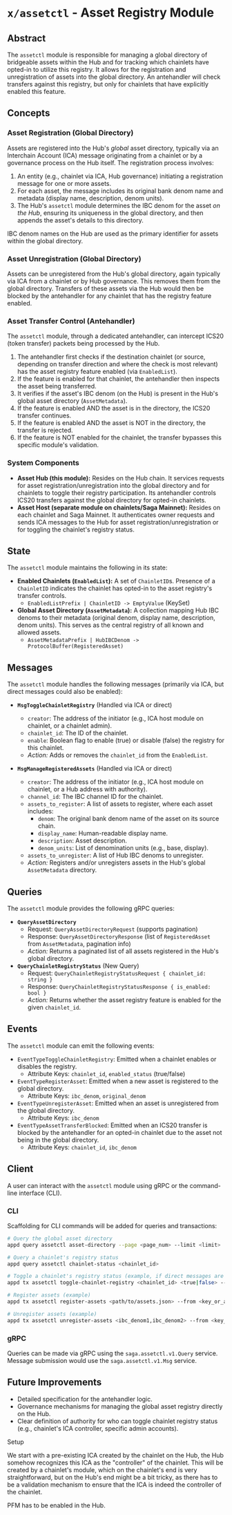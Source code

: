 # `x/assetctl` - Asset Registry Module

## Abstract

The `assetctl` module is responsible for managing a global directory of bridgeable assets within the Hub and for tracking which chainlets have opted-in to utilize this registry. It allows for the registration and unregistration of assets into the global directory. An antehandler will check transfers against this registry, but only for chainlets that have explicitly enabled this feature.

## Concepts

### Asset Registration (Global Directory)

Assets are registered into the Hub's *global* asset directory, typically via an Interchain Account (ICA) message originating from a chainlet or by a governance process on the Hub itself. The registration process involves:
1.  An entity (e.g., chainlet via ICA, Hub governance) initiating a registration message for one or more assets.
2.  For each asset, the message includes its original bank denom name and metadata (display name, description, denom units).
3.  The Hub's `assetctl` module determines the IBC denom for the asset *on the Hub*, ensuring its uniqueness in the global directory, and then appends the asset's details to this directory.

IBC denom names on the Hub are used as the primary identifier for assets within the global directory.

### Asset Unregistration (Global Directory)

Assets can be unregistered from the Hub's global directory, again typically via ICA from a chainlet or by Hub governance. This removes them from the global directory. Transfers of these assets via the Hub would then be blocked by the antehandler for any chainlet that has the registry feature enabled.

### Asset Transfer Control (Antehandler)

The `assetctl` module, through a dedicated antehandler, can intercept ICS20 (token transfer) packets being processed by the Hub.
1.  The antehandler first checks if the destination chainlet (or source, depending on transfer direction and where the check is most relevant) has the asset registry feature enabled (via `EnabledList`).
2.  If the feature is enabled for that chainlet, the antehandler then inspects the asset being transferred.
3.  It verifies if the asset's IBC denom (on the Hub) is present in the Hub's global asset directory (`AssetMetadata`).
4.  If the feature is enabled AND the asset is in the directory, the ICS20 transfer continues.
5.  If the feature is enabled AND the asset is NOT in the directory, the transfer is rejected.
6.  If the feature is NOT enabled for the chainlet, the transfer bypasses this specific module's validation.

### System Components

*   **Asset Hub (this module):** Resides on the Hub chain. It services requests for asset registration/unregistration into the global directory and for chainlets to toggle their registry participation. Its antehandler controls ICS20 transfers against the global directory for opted-in chainlets.
*   **Asset Host (separate module on chainlets/Saga Mainnet):** Resides on each chainlet and Saga Mainnet. It authenticates owner requests and sends ICA messages to the Hub for asset registration/unregistration or for toggling the chainlet's registry status.

## State

The `assetctl` module maintains the following in its state:

*   **Enabled Chainlets (`EnabledList`):** A set of `ChainletID`s. Presence of a `ChainletID` indicates the chainlet has opted-in to the asset registry's transfer controls.
    *   `EnabledListPrefix | ChainletID -> EmptyValue` (KeySet)
*   **Global Asset Directory (`AssetMetadata`):** A collection mapping Hub IBC denoms to their metadata (original denom, display name, description, denom units). This serves as the central registry of all known and allowed assets.
    *   `AssetMetadataPrefix | HubIBCDenom -> ProtocolBuffer(RegisteredAsset)`

## Messages

The `assetctl` module handles the following messages (primarily via ICA, but direct messages could also be enabled):

*   **`MsgToggleChainletRegistry`** (Handled via ICA or direct)
    *   `creator`: The address of the initiator (e.g., ICA host module on chainlet, or a chainlet admin).
    *   `chainlet_id`: The ID of the chainlet.
    *   `enable`: Boolean flag to enable (true) or disable (false) the registry for this chainlet.
    *   *Action:* Adds or removes the `chainlet_id` from the `EnabledList`.

*   **`MsgManageRegisteredAssets`** (Handled via ICA or direct)
    *   `creator`: The address of the initiator (e.g., ICA host module on chainlet, or a Hub address with authority).
    *   `channel_id`: The IBC channel ID for the chainlet.
    *   `assets_to_register`: A list of assets to register, where each asset includes:
        *   `denom`: The original bank denom name of the asset on its source chain.
        *   `display_name`: Human-readable display name.
        *   `description`: Asset description.
        *   `denom_units`: List of denomination units (e.g., base, display).
    *   `assets_to_unregister`: A list of Hub IBC denoms to unregister.
    *   *Action:* Registers and/or unregisters assets in the Hub's global `AssetMetadata` directory.

## Queries

The `assetctl` module provides the following gRPC queries:

*   **`QueryAssetDirectory`**
    *   Request: `QueryAssetDirectoryRequest` (supports pagination)
    *   Response: `QueryAssetDirectoryResponse` (list of `RegisteredAsset` from `AssetMetadata`, pagination info)
    *   *Action:* Returns a paginated list of all assets registered in the Hub's global directory.
*   **`QueryChainletRegistryStatus`** (New Query)
    *   Request: `QueryChainletRegistryStatusRequest { chainlet_id: string }`
    *   Response: `QueryChainletRegistryStatusResponse { is_enabled: bool }`
    *   *Action:* Returns whether the asset registry feature is enabled for the given `chainlet_id`.

## Events

The `assetctl` module can emit the following events:

*   `EventTypeToggleChainletRegistry`: Emitted when a chainlet enables or disables the registry.
    *   Attribute Keys: `chainlet_id`, `enabled_status` (true/false)
*   `EventTypeRegisterAsset`: Emitted when a new asset is registered to the global directory.
    *   Attribute Keys: `ibc_denom`, `original_denom`
*   `EventTypeUnregisterAsset`: Emitted when an asset is unregistered from the global directory.
    *   Attribute Keys: `ibc_denom`
*   `EventTypeAssetTransferBlocked`: Emitted when an ICS20 transfer is blocked by the antehandler for an opted-in chainlet due to the asset not being in the global directory.
    *   Attribute Keys: `chainlet_id`, `ibc_denom`

## Client

A user can interact with the `assetctl` module using gRPC or the command-line interface (CLI).

### CLI

Scaffolding for CLI commands will be added for queries and transactions:

```bash
# Query the global asset directory
appd query assetctl asset-directory --page <page_num> --limit <limit>

# Query a chainlet's registry status
appd query assetctl chainlet-status <chainlet_id>

# Toggle a chainlet's registry status (example, if direct messages are allowed)
appd tx assetctl toggle-chainlet-registry <chainlet_id> <true|false> --from <key_or_address>

# Register assets (example)
appd tx assetctl register-assets <path/to/assets.json> --from <key_or_address>

# Unregister assets (example)
appd tx assetctl unregister-assets <ibc_denom1,ibc_denom2> --from <key_or_address>
```

### gRPC

Queries can be made via gRPC using the `saga.assetctl.v1.Query` service.
Message submission would use the `saga.assetctl.v1.Msg` service.

## Future Improvements

*   Detailed specification for the antehandler logic.
*   Governance mechanisms for managing the global asset registry directly on the Hub.
*   Clear definition of authority for who can toggle chainlet registry status (e.g., chainlet's ICA controller, specific admin accounts).



Setup

We start with a pre-existing ICA created by the chainlet on the Hub, the Hub somehow recognizes this ICA as the "controller" of the chainlet.
This will be created by a chainlet's module, which on the chainlet's end is very straightforward, but on the Hub's end might be a bit tricky, as there has to be a validation mechanism to ensure that the ICA is indeed the controller of the chainlet.

PFM has to be enabled in the Hub.











